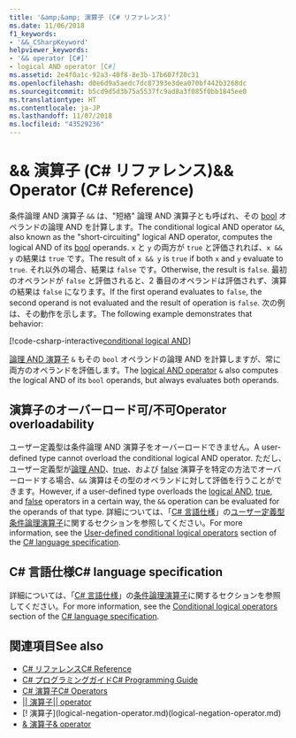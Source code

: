 ```yaml
---
title: '&amp;&amp; 演算子 (C# リファレンス)'
ms.date: 11/06/2018
f1_keywords:
- '&&_CSharpKeyword'
helpviewer_keywords:
- '&& operator [C#]'
- logical AND operator [C#]
ms.assetid: 2e4f0a1c-92a3-40f8-8e3b-17b607f20c31
ms.openlocfilehash: d0e6d9a5aedc7dc87393e3dea070bf442b3268dc
ms.sourcegitcommit: b5cd9d5d3b75a5537fc9ad8a3f085f0bb1845ee0
ms.translationtype: HT
ms.contentlocale: ja-JP
ms.lasthandoff: 11/07/2018
ms.locfileid: "43529236"
---
```

# <a name="ampamp-operator-c-reference"></a><span data-ttu-id="316ae-102">&amp;&amp; 演算子 (C# リファレンス)</span><span class="sxs-lookup"><span data-stu-id="316ae-102">&amp;&amp; Operator (C# Reference)</span></span>

<span data-ttu-id="316ae-103">条件論理 AND 演算子 `&&` は、"短絡" 論理 AND 演算子とも呼ばれ、その [bool](../keywords/bool.md) オペランドの論理 AND を計算します。</span><span class="sxs-lookup"><span data-stu-id="316ae-103">The conditional logical AND operator `&&`, also known as the "short-circuiting" logical AND operator, computes the logical AND of its [bool](../keywords/bool.md) operands.</span></span> <span data-ttu-id="316ae-104">`x` と `y` の両方が `true` と評価されれば、`x && y` の結果は `true` です。</span><span class="sxs-lookup"><span data-stu-id="316ae-104">The result of `x && y` is `true` if both `x` and `y` evaluate to `true`.</span></span> <span data-ttu-id="316ae-105">それ以外の場合、結果は `false` です。</span><span class="sxs-lookup"><span data-stu-id="316ae-105">Otherwise, the result is `false`.</span></span> <span data-ttu-id="316ae-106">最初のオペランドが `false` と評価されると、2 番目のオペランドは評価されず、演算の結果は `false` になります。</span><span class="sxs-lookup"><span data-stu-id="316ae-106">If the first operand evaluates to `false`, the second operand is not evaluated and the result of operation is `false`.</span></span> <span data-ttu-id="316ae-107">次の例は、その動作を示します。</span><span class="sxs-lookup"><span data-stu-id="316ae-107">The following example demonstrates that behavior:</span></span>

[!code-csharp-interactive[conditional logical AND](~/samples/snippets/csharp/language-reference/operators/ConditionalLogicalOperatorsExamples.cs#And)]

<span data-ttu-id="316ae-108">[論理 AND 演算子](and-operator.md) `&` もその `bool` オペランドの論理 AND を計算しますが、常に両方のオペランドを評価します。</span><span class="sxs-lookup"><span data-stu-id="316ae-108">The [logical AND operator](and-operator.md) `&` also computes the logical AND of its `bool` operands, but always evaluates both operands.</span></span>

## <a name="operator-overloadability"></a><span data-ttu-id="316ae-109">演算子のオーバーロード可/不可</span><span class="sxs-lookup"><span data-stu-id="316ae-109">Operator overloadability</span></span>

<span data-ttu-id="316ae-110">ユーザー定義型は条件論理 AND 演算子をオーバーロードできません。</span><span class="sxs-lookup"><span data-stu-id="316ae-110">A user-defined type cannot overload the conditional logical AND operator.</span></span> <span data-ttu-id="316ae-111">ただし、ユーザー定義型が[論理 AND](and-operator.md)、[true](../keywords/true-operator.md)、および [false](../keywords/false-operator.md) 演算子を特定の方法でオーバーロードする場合、`&&` 演算はその型のオペランドに対して評価を行うことができます。</span><span class="sxs-lookup"><span data-stu-id="316ae-111">However, if a user-defined type overloads the [logical AND](and-operator.md), [true](../keywords/true-operator.md), and [false](../keywords/false-operator.md) operators in a certain way, the `&&` operation can be evaluated for the operands of that type.</span></span> <span data-ttu-id="316ae-112">詳細については、「[C# 言語仕様](../language-specification/index.md)」の[ユーザー定義型条件論理演算子](~/_csharplang/spec/expressions.md#user-defined-conditional-logical-operators)に関するセクションを参照してください。</span><span class="sxs-lookup"><span data-stu-id="316ae-112">For more information, see the [User-defined conditional logical operators](~/_csharplang/spec/expressions.md#user-defined-conditional-logical-operators) section of the [C# language specification](../language-specification/index.md).</span></span>

## <a name="c-language-specification"></a><span data-ttu-id="316ae-113">C# 言語仕様</span><span class="sxs-lookup"><span data-stu-id="316ae-113">C# language specification</span></span>

<span data-ttu-id="316ae-114">詳細については、「[C# 言語仕様](../language-specification/index.md)」の[条件論理演算子](~/_csharplang/spec/expressions.md#conditional-logical-operators)に関するセクションを参照してください。</span><span class="sxs-lookup"><span data-stu-id="316ae-114">For more information, see the [Conditional logical operators](~/_csharplang/spec/expressions.md#conditional-logical-operators) section of the [C# language specification](../language-specification/index.md).</span></span>

## <a name="see-also"></a><span data-ttu-id="316ae-115">関連項目</span><span class="sxs-lookup"><span data-stu-id="316ae-115">See also</span></span>

- [<span data-ttu-id="316ae-116">C# リファレンス</span><span class="sxs-lookup"><span data-stu-id="316ae-116">C# Reference</span></span>](../index.md)
- [<span data-ttu-id="316ae-117">C# プログラミングガイド</span><span class="sxs-lookup"><span data-stu-id="316ae-117">C# Programming Guide</span></span>](../../programming-guide/index.md)
- [<span data-ttu-id="316ae-118">C# 演算子</span><span class="sxs-lookup"><span data-stu-id="316ae-118">C# Operators</span></span>](index.md)
- [<span data-ttu-id="316ae-119">|| 演算子</span><span class="sxs-lookup"><span data-stu-id="316ae-119">|| operator</span></span>](conditional-or-operator.md)
- [! 演算子]<span data-ttu-id="316ae-120">(logical-negation-operator.md)</span><span class="sxs-lookup"><span data-stu-id="316ae-120">(logical-negation-operator.md)</span></span>
- [<span data-ttu-id="316ae-121">& 演算子</span><span class="sxs-lookup"><span data-stu-id="316ae-121">& operator</span></span>](and-operator.md)
